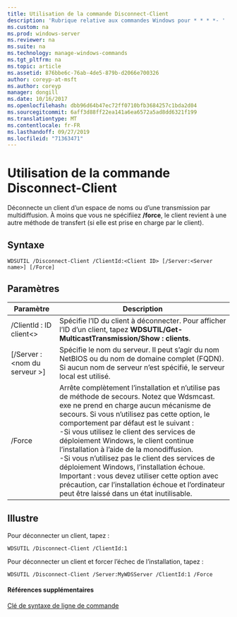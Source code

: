 ```yaml
---
title: Utilisation de la commande Disconnect-Client
description: 'Rubrique relative aux commandes Windows pour * * * *- '
ms.custom: na
ms.prod: windows-server
ms.reviewer: na
ms.suite: na
ms.technology: manage-windows-commands
ms.tgt_pltfrm: na
ms.topic: article
ms.assetid: 876bbe6c-76ab-4de5-879b-d2066e700326
author: coreyp-at-msft
ms.author: coreyp
manager: dongill
ms.date: 10/16/2017
ms.openlocfilehash: dbb96d64b47ec72ff0710bfb3684257c1bda2d04
ms.sourcegitcommit: 6aff3d88ff22ea141a6ea6572a5ad8dd6321f199
ms.translationtype: MT
ms.contentlocale: fr-FR
ms.lasthandoff: 09/27/2019
ms.locfileid: "71363471"
---
```

# <a name="using-the-disconnect-client-command"></a>Utilisation de la commande Disconnect-Client



Déconnecte un client d’un espace de noms ou d’une transmission par multidiffusion. À moins que vous ne spécifiiez **/force**, le client revient à une autre méthode de transfert (si elle est prise en charge par le client).

## <a name="syntax"></a>Syntaxe

```
WDSUTIL /Disconnect-Client /ClientId:<Client ID> [/Server:<Server name>] [/Force]
```

## <a name="parameters"></a>Paramètres

|Paramètre|Description|
|---------|-----------|
|/ClientId : ID client\<>|Spécifie l’ID du client à déconnecter. Pour afficher l’ID d’un client, tapez **WDSUTIL/Get-MulticastTransmission/Show : clients**.|
|[/Server :\<nom du serveur >]|Spécifie le nom du serveur. Il peut s’agir du nom NetBIOS ou du nom de domaine complet (FQDN). Si aucun nom de serveur n’est spécifié, le serveur local est utilisé.|
|/Force|Arrête complètement l’installation et n’utilise pas de méthode de secours. Notez que Wdsmcast. exe ne prend en charge aucun mécanisme de secours. Si vous n’utilisez pas cette option, le comportement par défaut est le suivant :</br>-Si vous utilisez le client des services de déploiement Windows, le client continue l’installation à l’aide de la monodiffusion.</br>-Si vous n’utilisez pas le client des services de déploiement Windows, l’installation échoue.</br>Important : vous devez utiliser cette option avec précaution, car l’installation échoue et l’ordinateur peut être laissé dans un état inutilisable.|

## <a name="BKMK_examples"></a>Illustre

Pour déconnecter un client, tapez :
```
WDSUTIL /Disconnect-Client /ClientId:1
```
Pour déconnecter un client et forcer l’échec de l’installation, tapez :
```
WDSUTIL /Disconnect-Client /Server:MyWDSServer /ClientId:1 /Force
```

#### <a name="additional-references"></a>Références supplémentaires

[Clé de syntaxe de ligne de commande](command-line-syntax-key.md)